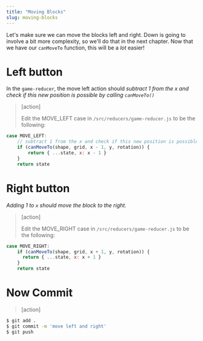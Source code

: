 ```yaml
---
title: "Moving Blocks"
slug: moving-blocks
---
```


Let's make sure we can move the blocks left and right. Down is going to involve a bit more complexity, so we'll do that in the next chapter. Now that we have our `canMoveTo` function, this will be a _lot_ easier!

# Left button

In the `game-reducer`, the move left action should _subtract 1 from the x and check if this new position is possible by calling `canMoveTo()`_

> [action]
>
> Edit the MOVE_LEFT case in `/src/reducers/game-reducer.js` to be the following:
>
```js
case MOVE_LEFT:
    // subtract 1 from the x and check if this new position is possible by calling `canMoveTo()
    if (canMoveTo(shape, grid, x - 1, y, rotation)) {
        return { ...state, x: x - 1 }
    }
    return state
```

# Right button

_Adding 1 to `x` should move the block to the right._

> [action]
>
> Edit the MOVE_RIGHT case in `/src/reducers/game-reducer.js` to be the following:
>
```js
case MOVE_RIGHT:
    if (canMoveTo(shape, grid, x + 1, y, rotation)) {
      return { ...state, x: x + 1 }
    }
    return state
```

# Now Commit

>[action]
>
```bash
$ git add .
$ git commit -m 'move left and right'
$ git push
```
